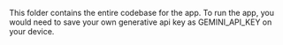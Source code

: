 This folder contains the entire codebase for the app. To run the app, you would need to save your own generative api key as GEMINI_API_KEY on your device.
